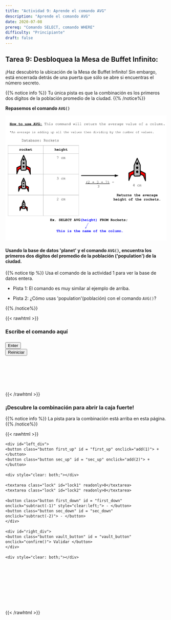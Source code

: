 ```yaml
---
title: "Actividad 9: Aprende el comando AVG"
description: "Aprende el comando AVG"
date: 2020-07-08
prereq: "Comando SELECT, comando WHERE"
difficulty: "Principiante"
draft: false
---
```

<!-- Links for javascript and CSS needed for drop down logic -->
<link rel="stylesheet" href="../default/_default.css" type="text/css"></link>
<link rel="stylesheet" href="../default/_type.css" type="text/css"></link>
<script type="text/javascript" src="../default/_default.js"></script>
<script type="text/javascript" src="../default/_type.js"></script>
<script type="text/javascript" src="../default/alasql.js"></script>
<script type="text/javascript" src="../default/db.js"></script>

<script type="text/javascript" src="_activity9.js"></script>
<link rel="stylesheet" href="_activity9.css" type="text/css"></link>

## Tarea 9: Desbloquea la Mesa de Buffet Infinito:

¡Haz descubirto la ubicación de la Mesa de Buffet Infinito! Sin embargo, está encerrada detrás de una puerta que sólo se abre si encuentras el número secreto.

{{% notice info %}}
Tu única pista es que la combinación es los primeros dos dígitos de la población promedio de la ciudad.
{{% /notice%}}

**Repasemos el comando `AVG()`**

![Explain](assets/AVG.png)

#### Usando la base de datos 'planet' y el comando `AVG()`, encuentra los primeros dos dígitos del promedio de la población ('population') de la ciudad.
{{% notice tip %}}
Usa el comando de la actividad 1 para ver la base de datos entera.

* Pista 1: El comando es muy similar al ejemplo de arriba.

* Pista 2: ¿Cómo usas 'population'(población) con el comando `AVG()`?

{{% /notice%}}
<!-- SQL Type In Activity -->

{{< rawhtml >}}
  <div class="content_scaler">
    <div class="terminal_div" id="terminal_div">
      <div class = "outer">
        <h3 id = "commands" contenteditable="true" onclick="placeholder()">Escribe el comando aquí</h3>
      </div>
      <div class = "prev">
        <h3 id = "prev"></h3>
      </div>
      <div style="clear: both;"></div> 
      <button class="button button1" onclick="sql()"> Enter </button>
      <div style="clear: both;"></div> 
      <button class = "button reset" onclick="reset()">Reiniciar</button>
    </div> <!-- terminal_div -->
  </div> <!-- content_scaler -->
  <div style="clear: both;"></div> 
  <h1 class="error" id="sqlcommand" style="visibility:hidden"><strong>ERROR ENTRADA INVÁLIDA</strong></h1>
  <table id="table">
    <tr></tr>
  </table>
  <h4 id="story"></h4>

{{< /rawhtml >}}

### ¡Descubre la combinación para abrir la caja fuerte!
{{% notice info %}}
La pista para la combinación está arriba en esta página.
{{% /notice%}}

{{< rawhtml >}}

<div class="content_scaler">
  <div class="vault_div" id="vault_div">

    <div id="left_div">
    <button class="button first_up" id = "first_up" onclick="add(1)"> + </button>
    <button class="button sec_up" id = "sec_up" onclick="add(2)"> + </button> 
    
    <div style="clear: both;"></div> 
    
    <textarea class="lock" id="lock1" readonly>0</textarea>
    <textarea class="lock" id="lock2" readonly>0</textarea>
    
    <button class="button first_down" id = "first_down" onclick="subtract(-1)" style="clear:left;"> - </button>
    <button class="button sec_down" id = "sec_down" onclick="subtract(-2)"> - </button>
    </div>

    <div id="right_div">
    <button class="button vault_button" id = "vault_button" onclick="confirm()"> Validar </button>
    </div>
    
    <div style="clear: both;"></div> 

  </div> <!-- vault_div -->
</div> <!-- content_scaler -->

<br>

<h5 id="plot" style="visibility:hidden"> ¡Lo lograste, Explorador Espacial! Encontraste el Tótem Legendario del planeta de la Diversión: la Mesa de Buffet Infinito. </h5> 

<!-- Unhide the Infinite Buffet Table -->
<img id="buffet" alt="buffet" style="visibility:hidden"/>

<!-- Tells User to continue mission -->
<div class="resume_plot" id="resume_plot" style="visibility:hidden">
  <div class="alert">
    <span id="check">&#10003;</span>
    Completaste la tarea. Continúa con la siguiente misión.
  </div>
</div>

{{< /rawhtml >}}
